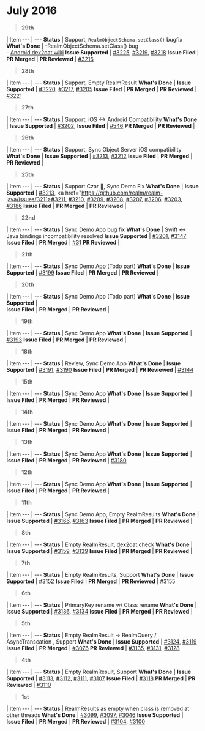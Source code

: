 # July 2016

> **29th**

  | Item
--- | --- 
**Status** | Support, `RealmObjectSchema.setClass()` bugfix
**What's Done** | -RealmObjectSchema.setClass() bug<br/>- [Android dex2oat wiki](https://github.com/realm/realm-wiki/wiki/Android-dex2oat-compilation-process)
**Issue Supported** | <a href="https://github.com/realm/realm-java/issues/3225">#3225</a>, <a href="https://github.com/realm/realm-java/issues/3219">#3219</a>, <a href="https://github.com/realm/realm-java/issues/3218">#3218</a>
**Issue Filed** | 
**PR Merged** | 
**PR Reviewed** | <a href="https://github.com/realm/realm-java/pull/3216">#3216</a>

> **28th**

  | Item
--- | --- 
**Status** | Support, Empty RealmResult
**What's Done** | 
**Issue Supported** | <a href="https://github.com/realm/realm-java/issues/3220">#3220</a>, <a href="https://github.com/realm/realm-java/issues/3217">#3217</a>, <a href="https://github.com/realm/realm-java/issues/3205">#3205</a>
**Issue Filed** | 
**PR Merged** | 
**PR Reviewed** | <a href="https://github.com/realm/realm-java/pull/3221">#3221</a>

> **27th**

  | Item
--- | --- 
**Status** | Support,  iOS <-> Android Compatibility
**What's Done** | 
**Issue Supported** | <a href="https://github.com/realm/realm-java/issues/3202">#3202</a>, 
**Issue Filed** | <a href="https://github.com/realm/realm-sync/issues/546">#546</a>
**PR Merged** | 
**PR Reviewed** | 

> **26th**

  | Item
--- | --- 
**Status** | Support, Sync Object Server iOS compatibility
**What's Done** | 
**Issue Supported** | <a href="https://github.com/realm/realm-java/issues/3213">#3213</a>, <a href="https://github.com/realm/realm-java/issues/3212">#3212</a>
**Issue Filed** | 
**PR Merged** | 
**PR Reviewed** | 

> **25th**

  | Item
--- | --- 
**Status** | Support Czar :crown:, Sync Demo Fix
**What's Done** | 
**Issue Supported** | <a href="https://github.com/realm/realm-java/issues/3210">#3213</a>, <a href="https://github.com/realm/realm-java/issues/3211>#3211</a>, <a href="https://github.com/realm/realm-java/issues/3210">#3210</a>, <a href="https://github.com/realm/realm-java/issues/3209">#3209</a>, <a href="https://github.com/realm/realm-java/issues/3208">#3208</a>, <a href="https://github.com/realm/realm-java/issues/3207">#3207</a>, <a href="https://github.com/realm/realm-java/issues/3206">#3206</a>, <a href="https://github.com/realm/realm-java/issues/3203">#3203</a>, <a href="https://github.com/realm/realm-java/issues/3186">#3186</a>
**Issue Filed** | 
**PR Merged** | 
**PR Reviewed** | 

> **22nd**

  | Item
--- | --- 
**Status** | Sync Demo App bug fix
**What's Done** | Swift <-> Java bindings incompatibility resolved
**Issue Supported** | <a href="https://github.com/realm/realm-java/issues/3201">#3201</a>, <a href="https://github.com/realm/realm-java/issues/3147">#3147</a>
**Issue Filed** | 
**PR Merged** | <a href="https://github.com/realm/realm-sync-beta/pull/31">#31</a>
**PR Reviewed** | 

> **21th**

  | Item
--- | --- 
**Status** | Sync Demo App (Todo part)
**What's Done** | 
**Issue Supported** | <a href="https://github.com/realm/realm-java/issues/3199">#3199</a>
**Issue Filed** | 
**PR Merged** | 
**PR Reviewed** | 

> **20th**

  | Item
--- | --- 
**Status** | Sync Demo App (Todo part)
**What's Done** | 
**Issue Supported** |  
**Issue Filed** | 
**PR Merged** | 
**PR Reviewed** | 

> **19th**

  | Item
--- | --- 
**Status** | Sync Demo App
**What's Done** | 
**Issue Supported** | <a href="https://github.com/realm/realm-java/issues/3193">#3193</a>
**Issue Filed** | 
**PR Merged** | 
**PR Reviewed** | 

> **18th**

  | Item
--- | --- 
**Status** | Review, Sync Demo App
**What's Done** | 
**Issue Supported** | <a href="https://github.com/realm/realm-java/issues/3191">#3191</a>, <a href="https://github.com/realm/realm-java/issues/3190">#3190</a>
**Issue Filed** | 
**PR Merged** | 
**PR Reviewed** | <a href="https://github.com/realm/realm-java/pull/3144">#3144</a>

> **15th**

  | Item
--- | --- 
**Status** | Sync Demo App
**What's Done** | 
**Issue Supported** |  
**Issue Filed** | 
**PR Merged** | 
**PR Reviewed** | 

> **14th**

  | Item
--- | --- 
**Status** | Sync Demo App
**What's Done** | 
**Issue Supported** |  
**Issue Filed** | 
**PR Merged** | 
**PR Reviewed** | 

> **13th**

  | Item
--- | --- 
**Status** | Sync Demo App
**What's Done** | 
**Issue Supported** |  
**Issue Filed** | 
**PR Merged** | 
**PR Reviewed** | <a href="https://github.com/realm/realm-java/pull/3180">#3180</a>

> **12th**

  | Item
--- | --- 
**Status** | Sync Demo App
**What's Done** | 
**Issue Supported** |  
**Issue Filed** | 
**PR Merged** | 
**PR Reviewed** | 

> **11th**

  | Item
--- | --- 
**Status** | Sync Demo App, Empty RealmResults
**What's Done** | 
**Issue Supported** | <a href="https://github.com/realm/realm-java/issues/3166">#3166</a>, <a href="https://github.com/realm/realm-java/issues/3163">#3163</a>
**Issue Filed** | 
**PR Merged** | 
**PR Reviewed** | 

> **8th**

  | Item
--- | --- 
**Status** | Empty RealmResult, dex2oat check
**What's Done** | 
**Issue Supported** |  <a href="https://github.com/realm/realm-java/issues/3159">#3159</a>, <a href="https://github.com/realm/realm-java/issues/3139">#3139</a>
**Issue Filed** | 
**PR Merged** | 
**PR Reviewed** | 

> **7th**

  | Item
--- | --- 
**Status** | Empty RealmResults, Support
**What's Done** | 
**Issue Supported** |  <a href="https://github.com/realm/realm-java/issues/3152">#3152</a>
**Issue Filed** | 
**PR Merged** | 
**PR Reviewed** | <a href="https://github.com/realm/realm-java/pull/3155">#3155</a>

> **6th**

  | Item
--- | --- 
**Status** | PrimaryKey rename w/ Class rename
**What's Done** | 
**Issue Supported** |  <a href="https://github.com/realm/realm-java/issues/3136">#3136</a>, <a href="https://github.com/realm/realm-java/issues/3134">#3134</a>
**Issue Filed** | 
**PR Merged** | 
**PR Reviewed** | 

> **5th**

  | Item
--- | --- 
**Status** | Empty RealmResult -> RealmQuery / AsyncTranscation , Support
**What's Done** | 
**Issue Supported** |  <a href="https://github.com/realm/realm-java/issues/3124">#3124</a>, <a href="https://github.com/realm/realm-java/issues/3119">#3119</a>
**Issue Filed** | 
**PR Merged** | <a href="https://github.com/realm/realm-java/pull/3076">#3076</a>
**PR Reviewed** | <a href="https://github.com/realm/realm-java/pull/3135">#3135</a>, <a href="https://github.com/realm/realm-java/pull/3131">#3131</a>, <a href="https://github.com/realm/realm-java/pull/3128">#3128</a>

> **4th**

  | Item
--- | --- 
**Status** | Empty RealmResult, Support
**What's Done** | 
**Issue Supported** | <a href="https://github.com/realm/realm-java/issues/3113">#3113</a>, <a href="https://github.com/realm/realm-java/issues/3112">#3112</a>, <a href="https://github.com/realm/realm-java/issues/3111">#3111</a>, <a href="https://github.com/realm/realm-java/issues/3107">#3107</a>
**Issue Filed** | <a href="https://github.com/realm/realm-java/issues/3118">#3118</a>
**PR Merged** | 
**PR Reviewed** | <a href="https://github.com/realm/realm-java/pull/3110">#3110</a>

> **1st**

  | Item
--- | --- 
**Status** | RealmResults as empty when class is removed at other threads
**What's Done** | <a href="https://github.com/realm/realm-java/issues/3099">#3099</a>, <a href="https://github.com/realm/realm-java/issues/3097">#3097</a>, <a href="https://github.com/realm/realm-java/issues/3046">#3046</a>
**Issue Supported** |  
**Issue Filed** | 
**PR Merged** | 
**PR Reviewed** | <a href="https://github.com/realm/realm-java/pull/3104">#3104</a>, <a href="https://github.com/realm/realm-java/pull/3100">#3100</a>
